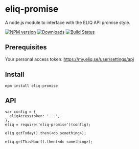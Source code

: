 # eliq-promise
A node.js module to interface with the ELIQ API promise style.

[![NPM version][npm-image]][npm-url] [![Downloads][downloads-image]][npm-url] [![Build Status][travis-image]][travis-url]



## Prerequisites
Your personal access token: https://my.eliq.se/user/settings/api

## Install
``npm install eliq-promise``

## API
```
var config = {
  eliqAccesstoken: '...',
},
eliq = require('eliq-promise')(config);

eliq.getToday().then(<do something>);

eliq.getThisHour().then(<do something>);
```

[npm-url]: https://npmjs.org/package/eliq-promise
[downloads-image]: http://img.shields.io/npm/dm/eliq-promise.svg
[npm-image]: http://img.shields.io/npm/v/eliq-promise.svg
[travis-url]: https://travis-ci.org/ashpool/eliq-promise
[travis-image]: http://img.shields.io/travis/ashpool/eliq-promise.svg
